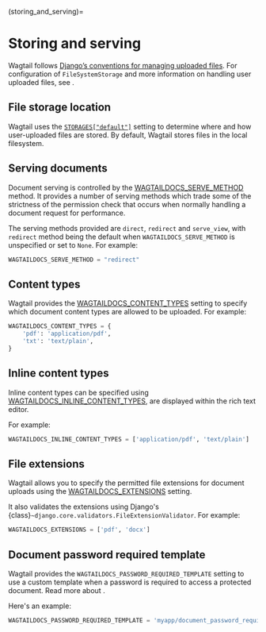 (storing_and_serving)=

# Storing and serving

Wagtail follows [Django’s conventions for managing uploaded files](inv:django#topics/files). For configuration of `FileSystemStorage` and more information on handling user uploaded files, see [](user_uploaded_files).

## File storage location

Wagtail uses the [`STORAGES["default"]`](inv:django#STORAGES) setting to determine where and how user-uploaded files are stored. By default, Wagtail stores files in the local filesystem.

## Serving documents

Document serving is controlled by the [WAGTAILDOCS_SERVE_METHOD](wagtaildocs_serve_method) method. It provides a number of serving methods which trade some of the strictness of the permission check that occurs when normally handling a document request for performance.

The serving methods provided are `direct`, `redirect` and `serve_view`, with `redirect` method being the default when `WAGTAILDOCS_SERVE_METHOD` is unspecified or set to `None`. For example:

```python
WAGTAILDOCS_SERVE_METHOD = "redirect"
```

## Content types

Wagtail provides the [WAGTAILDOCS_CONTENT_TYPES](wagtaildocs_content_types) setting to specify which document content types are allowed to be uploaded. For example:

```python
WAGTAILDOCS_CONTENT_TYPES = {
    'pdf': 'application/pdf',
    'txt': 'text/plain',
}
```

## Inline content types

Inline content types can be specified using [WAGTAILDOCS_INLINE_CONTENT_TYPES](wagtaildocs_inline_content_types), are displayed within the rich text editor.

For example:

```python
WAGTAILDOCS_INLINE_CONTENT_TYPES = ['application/pdf', 'text/plain']
```

## File extensions

Wagtail allows you to specify the permitted file extensions for document uploads using the [WAGTAILDOCS_EXTENSIONS](wagtaildocs_extensions) setting.

It also validates the extensions using Django's {class}`~django.core.validators.FileExtensionValidator`. For example:

```python
WAGTAILDOCS_EXTENSIONS = ['pdf', 'docx']
```

## Document password required template

Wagtail provides the `WAGTAILDOCS_PASSWORD_REQUIRED_TEMPLATE` setting to use a custom template when a password is required to access a protected document. Read more about [](private_pages).

Here's an example:

```python
WAGTAILDOCS_PASSWORD_REQUIRED_TEMPLATE = 'myapp/document_password_required.html'
```
